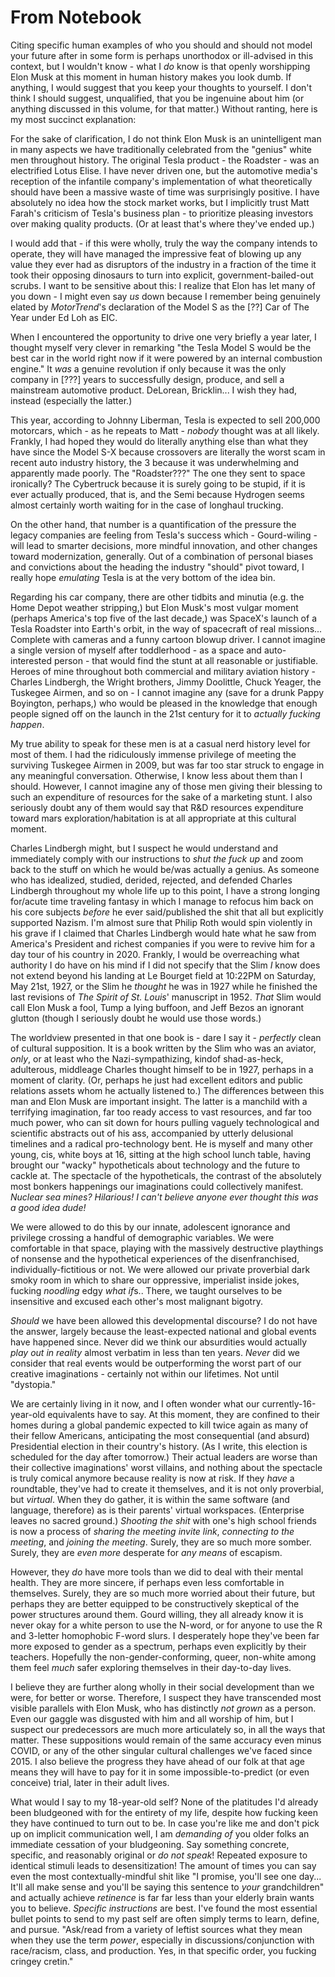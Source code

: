 # From Notebook

Citing specific human examples of who you should and should not model your future after in some form is perhaps unorthodox or ill-advised in this context, but I wouldn't know - what I *do* know is that openly worshipping Elon Musk at this moment in human history makes you look dumb. If anything, I would suggest that you keep your thoughts to yourself. I don't think I should suggest, unqualified, that you be ingenuine about him (or anything discussed in this volume, for that matter.) Without ranting, here is my most succinct explanation:

For the sake of clarification, I do not think Elon Musk is an unintelligent man in many aspects we have traditionally celebrated from the "genius" white men throughout history. The original Tesla product - the Roadster - was an electrified Lotus Elise. I have never driven one, but the automotive media's reception of the infantile company's implementation of what theoretically should have been a massive waste of time was surprisingly positive. I have absolutely no idea how the stock market works, but I implicitly trust Matt Farah's criticism of Tesla's business plan - to prioritize pleasing investors over making quality products. (Or at least that's where they've ended up.) 

I would add that - if this were wholly, truly the way the company intends to operate, they will have managed the impressive feat of blowing up any value they ever had as disruptors of the industry in a fraction of the time it took their opposing dinosaurs to turn into explicit, government-bailed-out scrubs. I want to be sensitive about this: I realize that Elon has let many of you down - I might even say *us* down because I remember being genuinely elated by *MotorTrend*'s declaration of the Model S as the [??] Car of The Year under Ed Loh as EIC. 

When I encountered the opportunity to drive one very briefly a year later, I thought myself very clever in remarking "the Tesla Model S would be the best car in the world right now if it were powered by an internal combustion engine." It *was* a genuine revolution if only because it was the only company in [???] years to successfully design, produce, and sell a mainstream automotive product. DeLorean, Bricklin... I wish they had, instead (especially the latter.)

This year, according to Johnny Liberman, Tesla is expected to sell 200,000 motorcars, which - as he repeats to Matt - *nobody* thought was at all likely. Frankly, I had hoped they would do literally anything else than what they have since the Model S-X because crossovers are literally the worst scam in recent auto industry history, the 3 because it was underwhelming and apparently made poorly. The "Roadster???" The one they sent to space ironically? The Cybertruck because it is surely going to be stupid, if it is ever actually produced, that is, and the Semi because Hydrogen seems almost certainly worth waiting for in the case of longhaul trucking.

On the other hand, that number is a quantification of the pressure the legacy companies are feeling from Tesla's success which - Gourd-wiling - will lead to smarter decisions, more mindful innovation, and other changes toward modernization, generally. Out of a combination of personal biases and convictions about the heading the industry "should" pivot toward, I really hope *emulating* Tesla is at the very bottom of the idea bin. 

Regarding his car company, there are other tidbits and minutia (e.g. the Home Depot weather stripping,) but Elon Musk's most vulgar moment (perhaps America's top five of the last decade,) was SpaceX's launch of a Tesla Roadster into Earth's orbit, in the way of spacecraft of real missions... Complete with cameras and a funny cartoon blowup driver. I cannot imagine a single version of myself after toddlerhood - as a space and auto-interested person - that would find the stunt at all reasonable or justifiable. Heroes of mine throughout both commercial and military aviation history - Charles Lindbergh, the Wright brothers, Jimmy Doolittle, Chuck Yeager, the Tuskegee Airmen, and so on - I cannot imagine any (save for a drunk Pappy Boyington, perhaps,) who would be pleased in the knowledge that enough people signed off on the launch in the 21st century for it to *actually fucking happen*. 

My true ability to speak for these men is at a casual nerd history level for most of them. I had the ridiculously immense privilege of meeting the surviving Tuskegee Airmen in 2009, but was far too star struck to engage in any meaningful conversation. Otherwise, I know less about them than I should. However, I cannot imagine any of those men giving their blessing to such an expenditure of resources for the sake of a marketing stunt. I also seriously doubt any of them would say that R&D resources expenditure toward mars exploration/habitation is at all appropriate at this cultural moment.

Charles Lindbergh might, but I suspect he would understand and immediately comply with our instructions to *shut the fuck up* and zoom back to the stuff on which he would be/was actually a genius. As someone who has idealized, studied, derided, rejected, and defended Charles Lindbergh throughout my whole life up to this point, I have a strong longing for/acute time traveling fantasy in which I manage to refocus him back on his core subjects *before* he ever said/published the shit that all but explicitly supported Nazism. I'm almost sure that Philip Roth would spin violently in his grave if I claimed that Charles Lindbergh would hate what he saw from America's President and richest companies if you were to revive him for a day tour of his country in 2020. Frankly, I would be overreaching what authority I do have on his mind if I did not specify that the Slim *I* know does not extend beyond his landing at Le Bourget field at 10:22PM on Saturday, May 21st, 1927, or the Slim he *thought* he was in 1927 while he finished the last revisions of *The Spirit of St. Louis*' manuscript in 1952. *That* Slim would call Elon Musk a fool, Tump a lying buffoon, and Jeff Bezos an ignorant glutton (though I seriously doubt he would use those words.)

The worldview presented in that one book is - dare I say it - *perfectly* clean of cultural supposition. It is a book written by the Slim who was an aviator, *only*, or at least who the Nazi-sympathizing, kindof shad-as-heck, adulterous, middleage Charles thought himself to be in 1927, perhaps in a moment of clarity. (Or, perhaps he just had excellent editors and public relations assets whom he actually listened to.) The differences between this man and Elon Musk are important insight. The latter is a manchild with a terrifying imagination, far too ready access to vast resources, and far too much power, who can sit down for hours pulling vaguely technological and scientific abstracts out of his ass, accompanied by utterly delusional timelines and a radical pro-technology bent. He is myself and many other young, cis, white boys at 16, sitting at the high school lunch table, having brought our "wacky" hypotheticals about technology and the future to cackle at. The spectacle of the hypotheticals, the contrast of the absolutely most bonkers happenings our imaginations could collectively manifest. *Nuclear sea mines? Hilarious! I can't believe anyone ever thought this was a good idea dude!*

We were allowed to do this by our innate, adolescent ignorance and privilege crossing a handful of demographic variables. We were comfortable in that space, playing with the massively destructive playthings of nonsense and the hypothetical experiences of the disenfranchised, individually-fictitious or not. We were allowed our private proverbial dark smoky room in which to share our oppressive, imperialist inside jokes, fucking *noodling* edgy *what if*s.. There, we taught ourselves to be insensitive and excused each other's most malignant bigotry. 

*Should* we have been allowed this developmental discourse? I do not have the answer, largely because the least-expected national and global events have happened since. Never did we think our absurdities would actually *play out in reality* almost verbatim in less than ten years. *Never* did we consider that real events would be outperforming the worst part of our creative imaginations - certainly not within our lifetimes. Not until "dystopia."

We are certainly living in it now, and I often wonder what our currently-16-year-old equivalents have to say. At this moment, they are confined to their homes during a global pandemic expected to kill twice again as many of their fellow Americans, anticipating the most consequential (and absurd) Presidential election in their country's history. (As I write, this election is scheduled for the day after tomorrow.) Their actual leaders are worse than their collective imaginations' worst villains, and nothing about the spectacle is truly comical anymore because reality is now at risk. If they *have* a roundtable, they've had to create it themselves, and it is not only proverbial, but *virtual*. When they do gather, it is within the same software (and language, therefore) as is their parents' virtual workspaces. (Enterprise leaves no sacred ground.) *Shooting the shit* with one's high school friends is now a process of *sharing the meeting invite link*, *connecting to the meeting*, and *joining the meeting*. Surely, they are so much more somber. Surely, they are *even more* desperate for *any means* of escapism.

However, they *do* have more tools than we did to deal with their mental health. They are more sincere, if perhaps even less comfortable in themselves. Surely, they are so much more worried about their future, but perhaps they are better equipped to be constructively skeptical of the power structures around them. Gourd willing, they all already know it is never okay for a white person to use the N-word, or for anyone to use the R and 3-letter homophobic F-word slurs. I desperately hope they've been far more exposed to gender as a spectrum, perhaps even explicitly by their teachers. Hopefully the non-gender-conforming, queer, non-white among them feel *much* safer exploring themselves in their day-to-day lives.

I believe they are further along wholly in their social development than we were, for better or worse. Therefore, I suspect they have transcended most visible parallels with Elon Musk, who has distinctly *not grown* as a person. Even our gaggle was disgusted with him and all worship of him, but I suspect our predecessors are much more articulately so, in all the ways that matter. These suppositions would remain of the same accuracy even minus COVID, or any of the other singular cultural challenges we've faced since 2015. I also believe the progress they have ahead of our folk at that age means they will have to pay for it in some impossible-to-predict (or even conceive) trial, later in their adult lives.

What would I say to my 18-year-old self? None of the platitudes I'd already been bludgeoned with for the entirety of my life, despite how fucking keen they have continued to turn out to be. In case you're like me and don't pick up on implicit communication well, I am *demanding of* you older folks an immediate cessation of your bludgeoning. Say something concrete, specific, and reasonably original or *do not speak*! Repeated exposure to identical stimuli leads to desensitization! The amount of times you can say even the most contextually-mindful shit like "I promise, you'll see one day... It'll all make sense and you'll be saying this sentence to *your* grandchildren" and actually achieve *retinence* is far far less than your elderly brain wants you to believe. *Specific instructions* are best. I've found the most essential bullet points to send to my past self are often simply terms to learn, define, and pursue. "Ask/read from a variety of leftist sources what they mean when they use the term *power*, especially in discussions/conjunction with race/racism, class, and production. Yes, in that specific order, you fucking cringey cretin."

